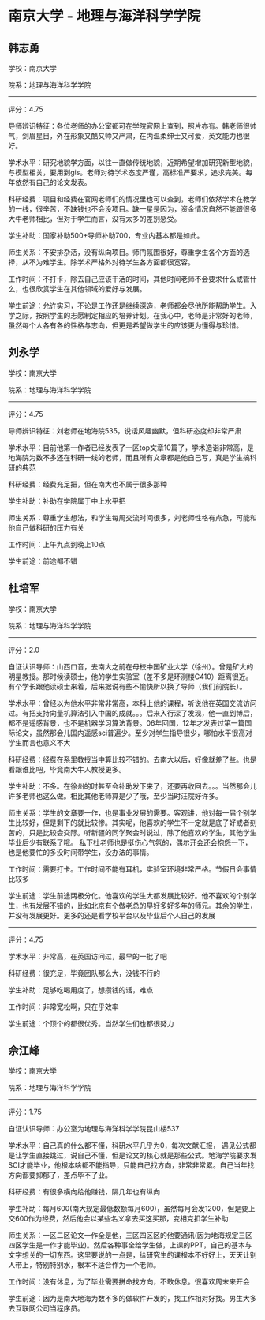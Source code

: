 # 南京大学 - 地理与海洋科学学院

## 韩志勇

学校：南京大学

院系：地理与海洋科学学院

* * *

评分：4.75

导师辨识特征：各位老师的办公室都可在学院官网上查到，照片亦有。韩老师很帅气，剑眉星目，外在形象又酷又帅又严肃，在内温柔绅士又可爱，英文能力也很好。

学术水平：研究地貌学方面，以往一直做传统地貌，近期希望增加研究新型地貌，与模型相关，要用到gis。老师对待学术态度严谨，高标准严要求，追求完美。每年依然有自己的论文发表。

科研经费：项目和经费在官网老师们的情况里也可以查到，老师们依然学术在教学的一线，很辛苦，不缺钱也不会没项目。缺一星是因为，资金情况自然不能跟很多大牛老师相比，但对于学生而言，没有太多的差别感受。

学生补助：国家补助500+导师补助700，专业内基本都是如此。

师生关系：不安排杂活，没有纵向项目。师门氛围很好，尊重学生各个方面的选择，从不为难学生。除学术严格外对待学生各方面都很宽容。

工作时间：不打卡，除去自己应该干活的时间，其他时间老师不会要求什么或管什么，也很欣赏学生在其他领域的爱好与发展。

学生前途：允许实习，不论是工作还是继续深造，老师都会尽他所能帮助学生。入学之际，按照学生的志愿制定相应的培养计划。在我心中，老师是非常好的老师，虽然每个人各有各的性格与志向，但更是希望做学生的应该更为懂得与珍惜。

## 刘永学

学校：南京大学

院系：地理与海洋科学学院

* * *

评分：4.75

导师辨识特征：刘老师在地海院535，说话风趣幽默，但科研态度却非常严肃

学术水平：目前他第一作者已经发表了一区top文章10篇了，学术造诣非常高，是地海院为数不多还在科研一线的老师，而且所有文章都是他自己写，真是学生搞科研的典范

科研经费：经费充足把，但在南大也不属于很多那种

学生补助：补助在学院属于中上水平把

师生关系：尊重学生想法，和学生每周交流时间很多，刘老师性格有点急，可能和他自己做科研的压力有关

工作时间：上午九点到晚上10点

学生前途：前途都不错

## 杜培军

学校：南京大学

院系：地理与海洋科学学院

* * *

评分：2.0

自证认识导师：山西口音，去南大之前在母校中国矿业大学（徐州）。曾是矿大的明星教授。那时候读硕士，他的学生实验室（差不多是环测楼C410）距离很近。有个学长跟他读硕士来着，后来据说有些不愉快所以换了导师（我们前院长）。

学术水平：曾经以为他水平非常非常高，本科上他的课程，听说他在英国交流访问过。有把支持向量机算法引入中国的成就。。。后来入行深了发现，他一直到博后，都不是遥感背景，也不是机器学习算法背景。06年回国，12年才发表过第一篇国际论文，虽然那会儿国内遥感sci普遍少。至少对学生指导很少，哪怕水平很高对学生而言也意义不大

科研经费：经费在系里教授当中算比较不错的。去南大以后，好像就差了些。也是看跟谁比吧，毕竟南大牛人教授更多。

学生补助：不多。在徐州的时甚至会补助发下来了，还要再收回去。。。当然那会儿许多老师也这么做。相比其他老师算是少了哦，至少当时汪院好许多。

师生关系：学生的文章要一作，也是事业发展的需要。客观讲，他对每一届个别学生比较好，但是剩下的就比较惨。其实呢，他喜欢的学生不一定就是底子好或者刻苦的，只是比较会交际。听新疆的同学聚会时说过，除了他喜欢的学生，其他学生毕业后少有联系了哦。 私下杜老师也是挺伤心气氛的，偶尔开会还会抱怨一下，也是他要忙的多没时间带学生，没办法的事情。

工作时间：需要打卡。工作时间不能有耳机，实验室环境非常严格。节假日会事情比较多

学生前途：学生前途两极分化。他喜欢的学生大都发展比较好。他不喜欢的个别学生，也有发展不错的，比如北京有个做老总的早好多好多年的师兄。其余的学生，并没有发展更好。更多的还是看学校平台以及毕业后个人自己的发展

* * *

评分：4.75

学术水平：非常高，在英国访问过，最早的一批了吧

科研经费：很充足，毕竟团队那么大，没钱不行的

学生补助：足够吃喝用度了，想攒钱的话，难点

工作时间：非常宽松啊，只在乎效率

学生前途：个顶个的都很优秀。当然学生们也都很努力

## 佘江峰

学校：南京大学

院系：地理与海洋科学学院

* * *

评分：1.75

自证认识导师：办公室为地理与海洋科学学院昆山楼537

学术水平：自己真的什么都不懂，科研水平几乎为0，每次文献汇报， 遇见公式都是让学生直接跳过，说自己不懂，但是论文的核心就是那些公式。地海学院要求发SCI才能毕业，他根本啥都不能指导，只能自己找方向，非常非常累。自己当年找方向都要抑郁了，差点毕不了业。

科研经费：有很多横向给他赚钱，隔几年也有纵向

学生补助：每月600(南大规定最低数额每月600)，虽然每月会发1200，但是要上交600作为经费，然后他会以某些名义拿去买这买那，变相克扣学生补助

师生关系：一区二区论文一作全是他，三区四区区的他要通讯(因为地海规定三区四区学生是一作才能毕业)。然后各种事全给学生做，上课的PPT，自己的基本与文字想关的一切东西。这里要说的一点是，给研究生的课根本不好好上，天天让别人带上，特别特别水，根本不适合作为一个老师。

工作时间：没有休息，为了毕业需要拼命找方向，不敢休息。很喜欢周末来开会

学生前途：因为是南大地海为数不多的做软件开发的，找工作相对好找。男生大多去互联网公司当程序员。
